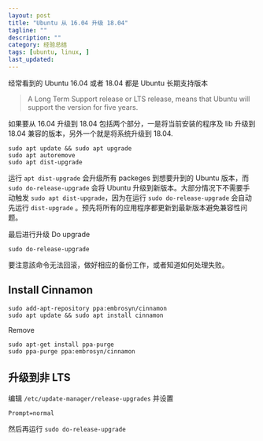 ```yaml
---
layout: post
title: "Ubuntu 从 16.04 升级 18.04"
tagline: ""
description: ""
category: 经验总结
tags: [ubuntu, linux, ]
last_updated:
---
```


经常看到的 Ubuntu 16.04 或者 18.04 都是 Ubuntu 长期支持版本

> A Long Term Support release or LTS release, means that Ubuntu will support the version for five years.

如果要从 16.04 升级到 18.04 包括两个部分，一是将当前安装的程序及 lib 升级到 18.04 兼容的版本，另外一个就是将系统升级到 18.04.

    sudo apt update && sudo apt upgrade
    sudo apt autoremove
    sudo apt dist-upgrade

运行 `apt dist-upgrade` 会升级所有 packeges 到想要升到的 Ubuntu 版本，而 `sudo do-release-upgrade` 会将 Ubuntu 升级到新版本。大部分情况下不需要手动触发 `sudo apt dist-upgrade`，因为在运行 `sudo do-release-upgrade` 会自动先运行 `dist-upgrade` 。预先将所有的应用程序都更新到最新版本避免兼容性问题。

最后进行升级 Do upgrade

    sudo do-release-upgrade

要注意該命令无法回滚，做好相应的备份工作，或者知道如何处理失败。

## Install Cinnamon

    sudo add-apt-repository ppa:embrosyn/cinnamon
    sudo apt update && sudo apt install cinnamon

Remove

    sudo apt-get install ppa-purge
    sudo ppa-purge ppa:embrosyn/cinnamon


## 升级到非 LTS
编辑 `/etc/update-manager/release-upgrades` 并设置

    Prompt=normal

然后再运行 `sudo do-release-upgrade`


